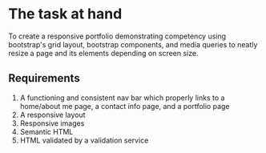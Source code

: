 # The task at hand

To create a responsive portfolio demonstrating competency using bootstrap's grid layout, bootstrap components, and media queries to neatly resize a page and its elements depending on screen size.

## Requirements

1. A functioning and consistent nav bar which properly links to a home/about me page, a contact info page, and a portfolio page
2. A responsive layout
3. Responsive images
4. Semantic HTML
5. HTML validated by a validation service
